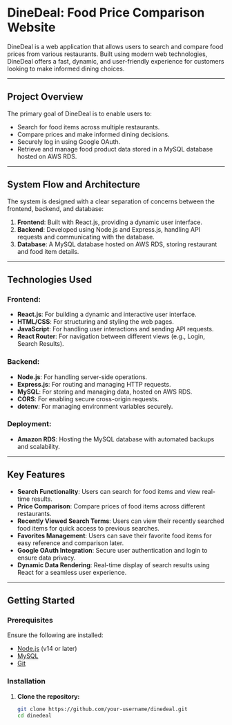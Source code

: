 # **DineDeal: Food Price Comparison Website**

DineDeal is a web application that allows users to search and compare food prices from various restaurants. Built using modern web technologies, DineDeal offers a fast, dynamic, and user-friendly experience for customers looking to make informed dining choices.

---

## **Project Overview**

The primary goal of DineDeal is to enable users to:

- Search for food items across multiple restaurants.
- Compare prices and make informed dining decisions.
- Securely log in using Google OAuth.
- Retrieve and manage food product data stored in a MySQL database hosted on AWS RDS.

---

## **System Flow and Architecture**

The system is designed with a clear separation of concerns between the frontend, backend, and database:

1. **Frontend**: Built with React.js, providing a dynamic user interface.
2. **Backend**: Developed using Node.js and Express.js, handling API requests and communicating with the database.
3. **Database**: A MySQL database hosted on AWS RDS, storing restaurant and food item details.

---

## **Technologies Used**

### **Frontend:**
- **React.js**: For building a dynamic and interactive user interface.
- **HTML/CSS**: For structuring and styling the web pages.
- **JavaScript**: For handling user interactions and sending API requests.
- **React Router**: For navigation between different views (e.g., Login, Search Results).

### **Backend:**
- **Node.js**: For handling server-side operations.
- **Express.js**: For routing and managing HTTP requests.
- **MySQL**: For storing and managing data, hosted on AWS RDS.
- **CORS**: For enabling secure cross-origin requests.
- **dotenv**: For managing environment variables securely.

### **Deployment:**
- **Amazon RDS**: Hosting the MySQL database with automated backups and scalability.

---

## **Key Features**

- **Search Functionality**: Users can search for food items and view real-time results.
- **Price Comparison**: Compare prices of food items across different restaurants.
- **Recently Viewed Search Terms**: Users can view their recently searched food items for quick access to previous searches.
- **Favorites Management**: Users can save their favorite food items for easy reference and comparison later.
- **Google OAuth Integration**: Secure user authentication and login to ensure data privacy.
- **Dynamic Data Rendering**: Real-time display of search results using React for a seamless user experience.


---

## **Getting Started**

### **Prerequisites**

Ensure the following are installed:

- [Node.js](https://nodejs.org/) (v14 or later)
- [MySQL](https://www.mysql.com/)
- [Git](https://git-scm.com/)

### **Installation**

1. **Clone the repository:**
   ```bash
   git clone https://github.com/your-username/dinedeal.git
   cd dinedeal
